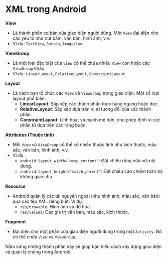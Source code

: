 # **XML trong Android**
**View**
   - Là thành phần cơ bản của giao diện người dùng. Một `View` đại diện cho các yếu tố như nút bấm, văn bản, hình ảnh, v.v.
   - Ví dụ: `TextView`, `Button`, `ImageView`.

**ViewGroup**
   - Là một loại đặc biệt của `View` có thể chứa nhiều `View` con hoặc các `ViewGroup` khác.
   - Ví dụ: `LinearLayout`, `RelativeLayout`, `ConstraintLayout`.

**Layout**
   - Là cách bạn tổ chức các `View` và `ViewGroup` trong giao diện. Một số loại layout phổ biến:
     - **LinearLayout**: Sắp xếp các thành phần theo hàng ngang hoặc dọc.
     - **RelativeLayout**: Sắp xếp dựa trên vị trí tương đối của các thành phần.
     - **ConstraintLayout**: Linh hoạt và mạnh mẽ hơn, cho phép định vị các phần tử dựa trên các ràng buộc.

**Attributes (Thuộc tính)**
   - Mỗi `View` và `ViewGroup` có thể có nhiều thuộc tính như kích thước, màu sắc, văn bản, hình ảnh, v.v.
   - Ví dụ:
     - `android:layout_width="wrap_content"`: Đặt chiều rộng vừa với nội dung.
     - `android:layout_height="match_parent"`: Đặt chiều cao chiếm toàn bộ không gian cha.

**Resource**
   - Android quản lý các tài nguyên ngoài (như hình ảnh, màu sắc, văn bản) qua các tệp XML riêng biệt. Ví dụ:
     - `res/drawable`: Hình ảnh và đồ họa.
     - `res/values`: Các giá trị văn bản, màu sắc, kích thước.

**Fragment**
   - Đại diện cho một phần của giao diện người dùng trong một `Activity`. Nó có thể chứa `View` và `ViewGroup`.

Nắm vững những thành phần này sẽ giúp bạn hiểu cách xây dựng giao diện và quản lý chúng trong Android.
